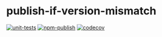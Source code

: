 # publish-if-version-mismatch

[![unit-tests](https://github.com/pabra/publish-if-version-mismatch/workflows/unit-tests/badge.svg?branch=master)](https://github.com/pabra/publish-if-version-mismatch/actions?query=branch%3Amaster+workflow%3Aunit-tests)
[![npm-publish](https://github.com/pabra/publish-if-version-mismatch/workflows/npm-publish/badge.svg)](https://github.com/pabra/publish-if-version-mismatch/actions?query=workflow%3Anpm-publish)
[![codecov](https://codecov.io/gh/pabra/publish-if-version-mismatch/branch/master/graph/badge.svg)](https://codecov.io/gh/pabra/publish-if-version-mismatch)
